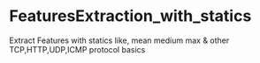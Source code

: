 # FeaturesExtraction_with_statics
Extract Features with statics like, mean medium max &amp; other TCP,HTTP,UDP,ICMP protocol basics

